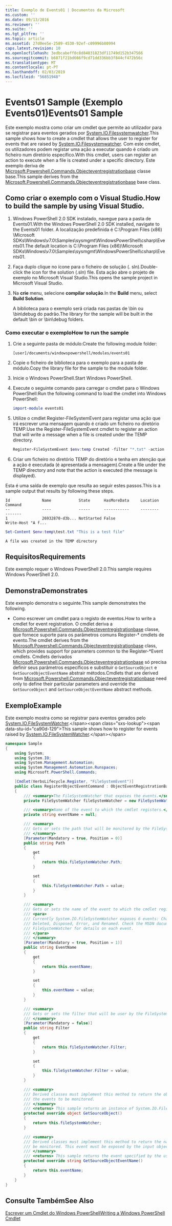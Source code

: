 ```yaml
---
title: Exemplo de Events01 | Documentos da Microsoft
ms.custom: ''
ms.date: 09/13/2016
ms.reviewer: ''
ms.suite: ''
ms.tgt_pltfrm: ''
ms.topic: article
ms.assetid: 27d0ee5e-2589-4530-92ef-c09996b80994
caps.latest.revision: 10
ms.openlocfilehash: 3edbcabeff0c8d84831823df11749d152b347566
ms.sourcegitcommit: b6871f21bd666f9cd71dd336bb3f844cf472b56c
ms.translationtype: MT
ms.contentlocale: pt-PT
ms.lasthandoff: 02/03/2019
ms.locfileid: "56851948"
---
```

# <a name="events01-sample"></a><span data-ttu-id="ca90d-102">Events01 Sample (Exemplo Events01)</span><span class="sxs-lookup"><span data-stu-id="ca90d-102">Events01 Sample</span></span>

<span data-ttu-id="ca90d-103">Este exemplo mostra como criar um cmdlet que permite ao utilizador para se registrar para eventos gerados por [System.IO.Filesystemwatcher](/dotnet/api/System.IO.FileSystemWatcher).</span><span class="sxs-lookup"><span data-stu-id="ca90d-103">This sample shows how to create a cmdlet that allows the user to register for events that are raised by [System.IO.Filesystemwatcher](/dotnet/api/System.IO.FileSystemWatcher).</span></span> <span data-ttu-id="ca90d-104">Com este cmdlet, os utilizadores podem registar uma ação a executar quando é criado um ficheiro num diretório específico.</span><span class="sxs-lookup"><span data-stu-id="ca90d-104">With this cmdlet, users can register an action to execute when a file is created under a specific directory.</span></span> <span data-ttu-id="ca90d-105">Este exemplo deriva de [Microsoft.Powershell.Commands.Objecteventregistrationbase](/dotnet/api/Microsoft.PowerShell.Commands.ObjectEventRegistrationBase) classe base.</span><span class="sxs-lookup"><span data-stu-id="ca90d-105">This sample derives from the [Microsoft.Powershell.Commands.Objecteventregistrationbase](/dotnet/api/Microsoft.PowerShell.Commands.ObjectEventRegistrationBase) base class.</span></span>

## <a name="how-to-build-the-sample-by-using-visual-studio"></a><span data-ttu-id="ca90d-106">Como criar o exemplo com o Visual Studio.</span><span class="sxs-lookup"><span data-stu-id="ca90d-106">How to build the sample by using Visual Studio.</span></span>

1. <span data-ttu-id="ca90d-107">Windows PowerShell 2.0 SDK instalado, navegue para a pasta de Events01.</span><span class="sxs-lookup"><span data-stu-id="ca90d-107">With the Windows PowerShell 2.0 SDK installed, navigate to the Events01 folder.</span></span> <span data-ttu-id="ca90d-108">A localização predefinida é C:\Program Files (x86) \Microsoft SDKs\Windows\v7.0\Samples\sysmgmt\WindowsPowerShell\csharp\Events01.</span><span class="sxs-lookup"><span data-stu-id="ca90d-108">The default location is C:\Program Files (x86)\Microsoft SDKs\Windows\v7.0\Samples\sysmgmt\WindowsPowerShell\csharp\Events01.</span></span>

2. <span data-ttu-id="ca90d-109">Faça duplo clique no ícone para o ficheiro de solução (. sln).</span><span class="sxs-lookup"><span data-stu-id="ca90d-109">Double-click the icon for the solution (.sln) file.</span></span> <span data-ttu-id="ca90d-110">Esta ação abre o projeto de exemplo no Microsoft Visual Studio.</span><span class="sxs-lookup"><span data-stu-id="ca90d-110">This opens the sample project in Microsoft Visual Studio.</span></span>

3. <span data-ttu-id="ca90d-111">Na **crie** menu, selecione **compilar solução**.</span><span class="sxs-lookup"><span data-stu-id="ca90d-111">In the **Build** menu, select **Build Solution**.</span></span>

    <span data-ttu-id="ca90d-112">A biblioteca para o exemplo será criada nas pastas de \bin ou \bin\debug do padrão.</span><span class="sxs-lookup"><span data-stu-id="ca90d-112">The library for the sample will be built in the default \bin or \bin\debug folders.</span></span>

### <a name="how-to-run-the-sample"></a><span data-ttu-id="ca90d-113">Como executar o exemplo</span><span class="sxs-lookup"><span data-stu-id="ca90d-113">How to run the sample</span></span>

1. <span data-ttu-id="ca90d-114">Crie a seguinte pasta de módulo:</span><span class="sxs-lookup"><span data-stu-id="ca90d-114">Create the following module folder:</span></span>

    `[user]/documents/windowspowershell/modules/events01`

2. <span data-ttu-id="ca90d-115">Copie o ficheiro de biblioteca para o exemplo para a pasta de módulo.</span><span class="sxs-lookup"><span data-stu-id="ca90d-115">Copy the library file for the sample to the module folder.</span></span>

3. <span data-ttu-id="ca90d-116">Inicie o Windows PowerShell.</span><span class="sxs-lookup"><span data-stu-id="ca90d-116">Start Windows PowerShell.</span></span>

4. <span data-ttu-id="ca90d-117">Execute o seguinte comando para carregar o cmdlet para o Windows PowerShell:</span><span class="sxs-lookup"><span data-stu-id="ca90d-117">Run the following command to load the cmdlet into Windows PowerShell:</span></span>

    ```powershell
    import-module events01
    ```

5. <span data-ttu-id="ca90d-118">Utilize o cmdlet Register-FileSystemEvent para registar uma ação que irá escrever uma mensagem quando é criado um ficheiro no diretório TEMP.</span><span class="sxs-lookup"><span data-stu-id="ca90d-118">Use the Register-FileSystemEvent cmdlet to register an action that will write a message when a file is created under the TEMP directory.</span></span>

    ```powershell
    Register-FileSystemEvent $env:temp Created -filter "*.txt" -action { Write-Host "A file was created in the TEMP directory" }
    ```

6. <span data-ttu-id="ca90d-119">Criar um ficheiro no diretório TEMP do diretório e tenha em atenção que a ação é executada (é apresentada a mensagem).</span><span class="sxs-lookup"><span data-stu-id="ca90d-119">Create a file under the TEMP directory and note that the action is executed (the message is displayed).</span></span>

<span data-ttu-id="ca90d-120">Esta é uma saída de exemplo que resulta ao seguir estes passos.</span><span class="sxs-lookup"><span data-stu-id="ca90d-120">This is a sample output that results by following these steps.</span></span>

```output
Id              Name            State      HasMoreData     Location             Command
--              ----            -----      -----------     --------             -------
1               26932870-d3b... NotStarted False                                 Write-Host "A f...

```

```powershell
Set-Content $env:temp\test.txt "This is a test file"
```

```output
A file was created in the TEMP directory
```

## <a name="requirements"></a><span data-ttu-id="ca90d-121">Requisitos</span><span class="sxs-lookup"><span data-stu-id="ca90d-121">Requirements</span></span>

<span data-ttu-id="ca90d-122">Este exemplo requer o Windows PowerShell 2.0.</span><span class="sxs-lookup"><span data-stu-id="ca90d-122">This sample requires Windows PowerShell 2.0.</span></span>

## <a name="demonstrates"></a><span data-ttu-id="ca90d-123">Demonstra</span><span class="sxs-lookup"><span data-stu-id="ca90d-123">Demonstrates</span></span>

<span data-ttu-id="ca90d-124">Este exemplo demonstra o seguinte.</span><span class="sxs-lookup"><span data-stu-id="ca90d-124">This sample demonstrates the following.</span></span>

- <span data-ttu-id="ca90d-125">Como escrever um cmdlet para o registo de eventos.</span><span class="sxs-lookup"><span data-stu-id="ca90d-125">How to write a cmdlet for event registration.</span></span> <span data-ttu-id="ca90d-126">O cmdlet deriva a [Microsoft.Powershell.Commands.Objecteventregistrationbase](/dotnet/api/Microsoft.PowerShell.Commands.ObjectEventRegistrationBase) classe, que fornece suporte para os parâmetros comuns Register-\* cmdlets de evento.</span><span class="sxs-lookup"><span data-stu-id="ca90d-126">The cmdlet derives from the [Microsoft.Powershell.Commands.Objecteventregistrationbase](/dotnet/api/Microsoft.PowerShell.Commands.ObjectEventRegistrationBase) class, which provides support for parameters common to the Register-\*Event cmdlets.</span></span> <span data-ttu-id="ca90d-127">Cmdlets derivados [Microsoft.Powershell.Commands.Objecteventregistrationbase](/dotnet/api/Microsoft.PowerShell.Commands.ObjectEventRegistrationBase) só precisa definir seus parâmetros específicos e substituir o `GetSourceObject` e `GetSourceObjectEventName` abstrair métodos.</span><span class="sxs-lookup"><span data-stu-id="ca90d-127">Cmdlets that are derived from [Microsoft.Powershell.Commands.Objecteventregistrationbase](/dotnet/api/Microsoft.PowerShell.Commands.ObjectEventRegistrationBase) need only to define their particular parameters and override the `GetSourceObject` and `GetSourceObjectEventName` abstract methods.</span></span>

## <a name="example"></a><span data-ttu-id="ca90d-128">Exemplo</span><span class="sxs-lookup"><span data-stu-id="ca90d-128">Example</span></span>

<span data-ttu-id="ca90d-129">Este exemplo mostra como se registrar para eventos gerados pelo [System.IO.FileSystemWatcher](https://msdn.microsoft.com/en-us/library/system.io.filesystemwatcher\(v=vs.110\).aspx).</span><span class="sxs-lookup"><span data-stu-id="ca90d-129">This sample shows how to register for events raised by [System.IO.FileSystemWatcher](https://msdn.microsoft.com/en-us/library/system.io.filesystemwatcher\(v=vs.110\).aspx).</span></span>

```csharp
namespace Sample
{
    using System;
    using System.IO;
    using System.Management.Automation;
    using System.Management.Automation.Runspaces;
    using Microsoft.PowerShell.Commands;

    [Cmdlet(VerbsLifecycle.Register, "FileSystemEvent")]
    public class RegisterObjectEventCommand : ObjectEventRegistrationBase
    {
        /// <summary>The FileSystemWatcher that exposes the events.</summary>
        private FileSystemWatcher fileSystemWatcher = new FileSystemWatcher();

        /// <summary>Name of the event to which the cmdlet registers.</summary>
        private string eventName = null;

        /// <summary>
        /// Gets or sets the path that will be monitored by the FileSystemWatcher.
        /// </summary>
        [Parameter(Mandatory = true, Position = 0)]
        public string Path
        {
            get
            {
                return this.fileSystemWatcher.Path;
            }

            set
            {
                this.fileSystemWatcher.Path = value;
            }
        }

        /// <summary>
        /// Gets or sets the name of the event to which the cmdlet registers.
        /// <para>
        /// Currently System.IO.FileSystemWatcher exposes 6 events: Changed, Created,
        /// Deleted, Disposed, Error, and Renamed. Check the MSDN documentation of
        /// FileSystemWatcher for details on each event.
        /// </para>
        /// </summary>
        [Parameter(Mandatory = true, Position = 1)]
        public string EventName
        {
            get
            {
                return this.eventName;
            }

            set
            {
                this.eventName = value;
            }
        }

        /// <summary>
        /// Gets or sets the filter that will be user by the FileSystemWatcher.
        /// </summary>
        [Parameter(Mandatory = false)]
        public string Filter
        {
            get
            {
                return this.fileSystemWatcher.Filter;
            }

            set
            {
                this.fileSystemWatcher.Filter = value;
            }
        }

        /// <summary>
        /// Derived classes must implement this method to return the object that generates
        /// the events to be monitored.
        /// </summary>
        /// <returns> This sample returns an instance of System.IO.FileSystemWatcher</returns>
        protected override object GetSourceObject()
        {
            return this.fileSystemWatcher;
        }

        /// <summary>
        /// Derived classes must implement this method to return the name of the event to
        /// be monitored. This event must be exposed by the input object.
        /// </summary>
        /// <returns> This sample returns the event specified by the user with the -EventName parameter.</returns>
        protected override string GetSourceObjectEventName()
        {
            return this.eventName;
        }
    }
}
```

## <a name="see-also"></a><span data-ttu-id="ca90d-130">Consulte Também</span><span class="sxs-lookup"><span data-stu-id="ca90d-130">See Also</span></span>

[<span data-ttu-id="ca90d-131">Escrever um Cmdlet do Windows PowerShell</span><span class="sxs-lookup"><span data-stu-id="ca90d-131">Writing a Windows PowerShell Cmdlet</span></span>](./writing-a-windows-powershell-cmdlet.md)
